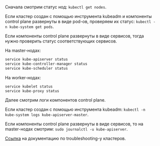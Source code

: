 Сначала смотрим статус нод: `kubectl get nodes`.

Если кластер создан с помощью инструмента kubeadm и компоненты control plane развернуты в виде pod-ов, проверяем их статус: `kubectl -n kube-system get pods`.

Если компоненты control plane развернуты в виде сервисов, тогда нужно проверить статус соответствующих сервисов.

На master-нодах:

```bash
service kube-apiserver status
service kube-controller-manager status
service kube-scheduler status
```

На worker-нодах:

```bash
service kubelet status
service kube-proxy status
```

Далее смотрим логи компонентов control plane.

Если кластер создан с помощью инструмента kubeadm: `kubectl -n kube-system logs kube-apiserver-master`.

Если компоненты control plane развернуты в виде сервисов, то на master-нодах смотрим: `sudo journalctl -u kube-apiserver`.

[Ссылка](https://kubernetes.io/docs/tasks/debug/debug-cluster/) на документацию по troubleshooting-у кластеров.